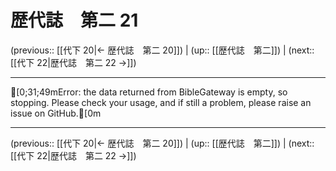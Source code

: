 # 歴代誌　第二 21

(previous:: [[代下 20|← 歴代誌　第二 20]]) | (up:: [[歴代誌　第二]]) | (next:: [[代下 22|歴代誌　第二 22 →]])

***
[0;31;49mError: the data returned from BibleGateway is empty, so stopping. Please check your usage, and if still a problem, please raise an issue on GitHub.[0m

***

(previous:: [[代下 20|← 歴代誌　第二 20]]) | (up:: [[歴代誌　第二]]) | (next:: [[代下 22|歴代誌　第二 22 →]])

